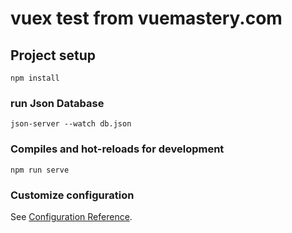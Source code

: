 # vuex test from vuemastery.com

## Project setup
```
npm install
```

### run Json Database
```
json-server --watch db.json
```

### Compiles and hot-reloads for development
```
npm run serve
```



### Customize configuration
See [Configuration Reference](https://cli.vuejs.org/config/).
